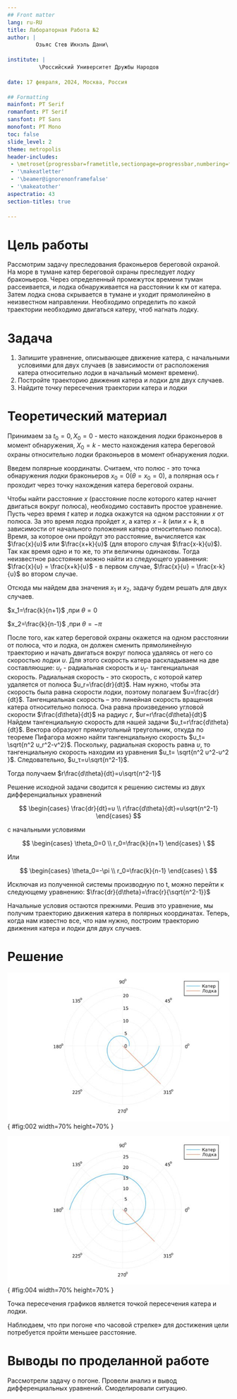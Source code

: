 ```yaml
---
## Front matter
lang: ru-RU
title: Лабораторная Работа №2
author: |
         Озьяс Стев Икнэль Дани\

institute: |
          \Российский Университет Дружбы Народов

date: 17 февраля, 2024, Москва, Россия

## Formatting
mainfont: PT Serif
romanfont: PT Serif
sansfont: PT Sans
monofont: PT Mono
toc: false
slide_level: 2
theme: metropolis
header-includes: 
 - \metroset{progressbar=frametitle,sectionpage=progressbar,numbering=fraction}
 - '\makeatletter'
 - '\beamer@ignorenonframefalse'
 - '\makeatother'
aspectratio: 43
section-titles: true

---
```


# Цель работы

Рассмотрим задачу преследования браконьеров береговой охраной. На море в тумане катер береговой охраны преследует лодку браконьеров. Через определенный промежуток времени туман рассеивается, и лодка обнаруживается на расстоянии k км от катера. Затем лодка снова скрывается в тумане и уходит прямолинейно в неизвестном направлении.
Необходимо определить по какой траектории необходимо двигаться катеру, чтоб нагнать лодку.

# Задача

1. Запишите уравнение, описывающее движение катера, с начальными условиями для двух случаев (в зависимости от расположения катера относительно лодки в начальный момент времени).
2. Постройте траекторию движения катера и лодки для двух случаев.
3. Найдите точку пересечения траектории катера и лодки 

# Теоретический материал

Принимаем за $t_0=0, X_0=0$  - место нахождения лодки браконьеров в момент обнаружения, $X_0=k$   - место нахождения катера береговой охраны относительно лодки браконьеров в момент обнаружения лодки.

Введем полярные координаты. Считаем, что полюс - это точка обнаружения лодки браконьеров $x_0=0 (\theta=x_0=0)$, а полярная ось r проходит через точку нахождения катера береговой охраны.

Чтобы найти расстояние $x$ (расстояние после которого катер начнет двигаться вокруг полюса), необходимо составить простое уравнение. Пусть через время $t$ катер и лодка окажутся на одном расстоянии $x$ от полюса. За это время лодка пройдет $x$, а катер $x-k$ (или $x+k$, в зависимости от начального положения катера относительно полюса). Время, за которое они пройдут это расстояние, вычисляется как $\frac{x}{υ}$ или $\frac{x+k}{υ}$ (для второго случая $\frac{x-k}{υ}$).  Так как время одно и то же, то эти величины одинаковы. Тогда неизвестное расстояние можно найти из следующего уравнения:  $\frac{x}{υ} = \frac{x+k}{υ}$ - в первом случае, $\frac{x}{υ} =  \frac{x-k}{υ}$ во втором случае.

Отсюда мы найдем два значения $x_1$ и $x_2$, задачу будем решать для двух случаев. 

$x_1=\frac{k}{n+1}$ ,при $\theta=0$

$x_2=\frac{k}{n-1}$ ,при $\theta=-\pi$

После того, как катер береговой охраны окажется на одном расстоянии от полюса, что и лодка, он должен сменить прямолинейную траекторию и начать двигаться вокруг полюса удаляясь от него со скоростью лодки $υ$. Для этого скорость катера раскладываем на две составляющие: $υ_r$ - радиальная скорость и $υ_t$- тангенциальная скорость. Радиальная скорость - это скорость, с которой катер удаляется от полюса $υ_r=\frac{dr}{dt}$. Нам нужно, чтобы эта скорость была равна скорости лодки, поэтому полагаем $υ=\frac{dr}{dt}$.
Тангенциальная скорость – это линейная скорость вращения катера относительно полюса. Она равна произведению угловой скорости $\frac{d\theta}{dt}$  на радиус $r$, $υr=r\frac{d\theta}{dt}$
Найдем тангенциальную скорость для нашей задачи $υ_t=r\frac{d\theta}{dt}$.
Вектора образуют прямоугольный треугольник, откуда по теореме Пифагора можно найти тангенциальную скорость $υ_t= \sqrt{n^2 υ_r^2-v^2}$. Поскольку, радиальная скорость равна $υ$, то тангенциальную скорость находим из уравнения $υ_t= \sqrt{n^2 υ^2-υ^2 }$. Следовательно, $υ_τ=υ\sqrt{n^2-1}$.

Тогда получаем $r\frac{d\theta}{dt}=υ\sqrt{n^2-1}$

Решение исходной задачи сводится к решению системы из двух дифференциальных уравнений 

$$
 \begin{cases}
   \frac{dr}{dt}=υ
	\\   
	r\frac{d\theta}{dt}=υ\sqrt{n^2-1}
 \end{cases}
$$

с начальными условиями

$$
 \begin{cases}
   \theta_0=0
   \\
	r_0=\frac{k}{n+1}
 \end{cases}
\
$$

Или 

$$
 \begin{cases}
   \theta_0=-\pi
   \\
	r_0=\frac{k}{n-1}
 \end{cases}
\
$$

Исключая из полученной системы производную по t, можно перейти к следующему уравнению: $\frac{dr}{d\theta}=\frac{r}{\sqrt{n^2-1}}$

Начальные условия остаются прежними. Решив это уравнение, мы получим траекторию движения катера в полярных координатах. Теперь, когда нам известно все, что нам нужно, построим траекторию движения катера и лодки для двух случаев. 

# Решение

![траектории для случая 1 (Julia)](image/image1.jpg){ #fig:002 width=70% height=70% }

![траектории для случая 2 (Julia)](image/image2.jpg){ #fig:004 width=70% height=70% }


Точка пересечения графиков является точкой пересечения катера и лодки.

Наблюдаем, что при погоне «по часовой стрелке» для достижения цели потребуется пройти меньшее расстояние.

# Выводы по проделанной работе

Рассмотрели задачу о погоне. Провели анализ и вывод дифференциальных уравнений. Смоделировали ситуацию.

